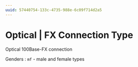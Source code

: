 ```yaml
---
uuid: 57440754-133c-4735-988e-6c09f714d2a5
---
```

# Optical | FX Connection Type

Optical 100Base-FX connection

Genders
: `mf` - male and female types
